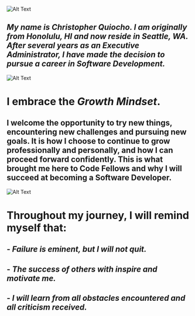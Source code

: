 ![Alt Text](https://www.infiniticube.com/images/Custom-Software-Development.png)     
     
     
## ***My name is Christopher Quiocho. I am originally from Honolulu, HI and now reside in Seattle, WA. After several years as an Executive Administrator, I have made the decision to pursue a career in Software Development.***     
     
     
![Alt Text](https://i.ytimg.com/vi/YG4t8SGQsvA/maxresdefault.jpg)     
     
     
# I embrace the ***Growth Mindset***.   

## I welcome the opportunity to try new things, encountering new challenges and pursuing new goals. It is how I choose to continue to grow professionally and personally, and how I can proceed forward confidently. This is what brought me here to Code Fellows and why I will succeed at becoming a Software Developer.     
     
     
![Alt Text](https://alexandriawellness.com/wp-content/uploads/growth-vs-fixed-mindset.png)     
     
     
# **Throughout my journey, I will remind myself that:**     

## - *Failure is eminent, but I will not quit.*
## - *The success of others with inspire and motivate me.*
## - *I will learn from all obstacles encountered and all criticism received.*

